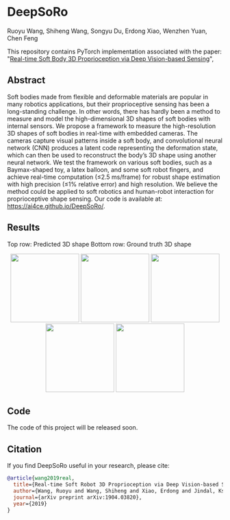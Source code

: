 # DeepSoRo

Ruoyu Wang, Shiheng Wang, Songyu Du, Erdong Xiao, Wenzhen Yuan, Chen Feng

This repository contains PyTorch implementation associated with the paper:
"[Real-time Soft Body 3D Proprioception via Deep Vision-based Sensing](https://arxiv.org/pdf/1904.03820.pdf)",


## Abstract
Soft bodies made from flexible and deformable materials are popular in many robotics applications, but their proprioceptive sensing has been a long-standing challenge. In other words, there has hardly been a method to measure and model the high-dimensional 3D shapes of soft bodies with internal sensors. We propose a framework to measure the high-resolution 3D shapes of soft bodies in real-time with embedded cameras. The cameras capture visual patterns inside a soft body, and convolutional neural network (CNN) produces a latent code representing the deformation state, which can then be used to reconstruct the body’s 3D shape using another neural network. We test the framework on various soft bodies, such as a Baymax-shaped toy, a latex balloon, and some soft robot fingers, and achieve real-time computation (≤2.5 ms/frame) for robust shape estimation with high precision (≤1% relative error) and high resolution. We believe the method could be applied to soft robotics and human-robot interaction for proprioceptive shape sensing. Our code is available at: https://ai4ce.github.io/DeepSoRo/.
## Results
Top row: Predicted 3D shape Bottom row: Ground truth 3D shape
<p align="center">
<img width="160" src="./docs/images/10_60.gif">
<img width="160" src="./docs/images/5000_5050.gif">
<img width="160" src="./docs/images/150_200.gif">
<img width="160" src="./docs/images/80_130.gif">
<img width="160" src="./docs/images/3900_3950.gif">
</p>

## Code
The code of this project will be released soon.

## Citation
If you find DeepSoRo useful in your research, please cite:
```BibTex
@article{wang2019real,
  title={Real-time Soft Robot 3D Proprioception via Deep Vision-based Sensing},
  author={Wang, Ruoyu and Wang, Shiheng and Xiao, Erdong and Jindal, Kshitij and Yuan, Wenzhen and Feng, Chen},
  journal={arXiv preprint arXiv:1904.03820},
  year={2019}
}
```

